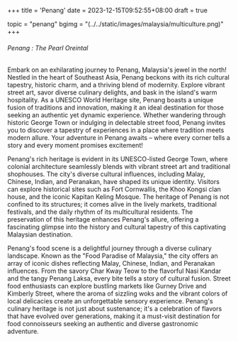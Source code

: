 +++
title = 'Penang'
date = 2023-12-15T09:52:55+08:00
draft = true

topic = "penang" 
bgimg = "(../../static/images/malaysia/multiculture.png)"
+++

###### Penang : The Pearl Oreintal

Embark on an exhilarating journey to Penang, Malaysia's jewel in the north! Nestled in the heart of Southeast Asia, Penang beckons with its rich cultural tapestry, historic charm, and a thriving blend of modernity. Explore vibrant street art, savor diverse culinary delights, and bask in the island's warm hospitality. As a UNESCO World Heritage site, Penang boasts a unique fusion of traditions and innovation, making it an ideal destination for those seeking an authentic yet dynamic experience. Whether wandering through historic George Town or indulging in delectable street food, Penang invites you to discover a tapestry of experiences in a place where tradition meets modern allure. Your adventure in Penang awaits – where every corner tells a story and every moment promises excitement!

<!-- split -->

Penang's rich heritage is evident in its UNESCO-listed George Town, where colonial architecture seamlessly blends with vibrant street art and traditional shophouses. The city's diverse cultural influences, including Malay, Chinese, Indian, and Peranakan, have shaped its unique identity. Visitors can explore historical sites such as Fort Cornwallis, the Khoo Kongsi clan house, and the iconic Kapitan Keling Mosque. The heritage of Penang is not confined to its structures; it comes alive in the lively markets, traditional festivals, and the daily rhythm of its multicultural residents. The preservation of this heritage enhances Penang's allure, offering a fascinating glimpse into the history and cultural tapestry of this captivating Malaysian destination.

<!-- split -->

Penang's food scene is a delightful journey through a diverse culinary landscape. Known as the "Food Paradise of Malaysia," the city offers an array of iconic dishes reflecting Malay, Chinese, Indian, and Peranakan influences. From the savory Char Kway Teow to the flavorful Nasi Kandar and the tangy Penang Laksa, every bite tells a story of cultural fusion. Street food enthusiasts can explore bustling markets like Gurney Drive and Kimberly Street, where the aroma of sizzling woks and the vibrant colors of local delicacies create an unforgettable sensory experience. Penang's culinary heritage is not just about sustenance; it's a celebration of flavors that have evolved over generations, making it a must-visit destination for food connoisseurs seeking an authentic and diverse gastronomic adventure.

<!-- split -->
